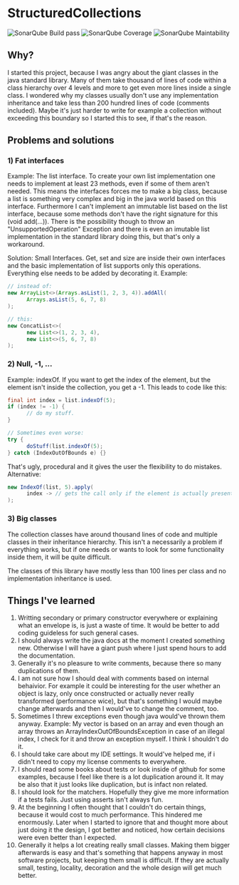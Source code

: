 # StructuredCollections

![SonarQube Build pass](https://sonarcloud.io/api/project_badges/measure?project=de.shryne.structured-collections%3Astructured-collections&metric=alert_status)
![SonarQube Coverage](https://sonarcloud.io/api/project_badges/measure?project=de.shryne.structured-collections%3Astructured-collections&metric=coverage)
![SonarQube Maintability](https://sonarcloud.io/api/project_badges/measure?project=de.shryne.structured-collections%3Astructured-collections&metric=sqale_rating)

## Why?

I started this project, because I was angry about the giant classes in the java standard library. Many of them take thousand of lines of
code within a class hierarchy over 4 levels and more to get even more lines inside a single class. I wondered why my classes usually don't
use any implementation inheritance and take less than 200 hundred lines of code (comments included). Maybe it's just harder to write for
example a collection without exceeding this boundary so I started this to see, if that's the reason.

## Problems and solutions

### 1) Fat interfaces
Example: The list interface. To create your own list implementation one needs to implement at least 23 methods, even if some of them aren't
needed. This means the interfaces forces me to make a big class, because a list is something very complex and big in the java world based
on this interface.
Furthermore I can't implement an immutable list based on the list interface, because some methods don't have the right signature
for this (void add(...)). There is the possibility though to throw an "UnsupportedOperation" Exception and there is even an imutable list
implementation in the standard library doing this, but that's only a workaround.

Solution: Small Interfaces. Get, set and size are inside their own interfaces and the basic implementation of list supports only this
operations. Everything else needs to be added by decorating it.
Example:

```java
// instead of:
new ArrayList<>(Arrays.asList(1, 2, 3, 4)).addAll(
      Arrays.asList(5, 6, 7, 8)
);

// this:
new ConcatList<>(
      new List<>(1, 2, 3, 4),
      new List<>(5, 6, 7, 8)
);
```

### 2) Null, -1, ...
Example: indexOf. If you want to get the index of the element, but the element isn't inside the collection, you get a -1. This leads to code like this:
```java
final int index = list.indexOf(5);
if (index != -1) {
      // do my stuff.
}

// Sometimes even worse:
try {
      doStuff(list.indexOf(5);
} catch (IndexOutOfBounds e) {}
```
That's ugly, procedural and it gives the user the flexibility to do mistakes. Alternative:
```java
new IndexOf(list, 5).apply(
      index -> // gets the call only if the element is actually present
);
```

### 3) Big classes
The collection classes have around thousand lines of code and multiple classes in their inheritance hierarchy. This isn't a necessarily a problem if everything works, but if one needs or wants to look for some functionality inside them, it will be quite difficult.

The classes of this library have mostly less than 100 lines per class and no implementation inheritance is used. 

## Things I've learned
1) Writting secondary or primary constructor everywhere or explaining what an envelope is, is just a waste of time. It would be better to add coding guideless for such general cases.
2) I should always write the java docs at the moment I created something new. Otherwise I will have a giant push where I just spend hours to add the documentation.
3) Generally it's no pleasure to write comments, because there so many duplications of them.
4) I am not sure how I should deal with comments based on internal behaivior. For example it could be interesting for the user whether an object is lazy, only once constructed or actually never really transformed (performance wice), but that's something I would maybe change afterwards and then I would've to change the comment, too.
5) Sometimes I threw exceptions even though java would've thrown them anyway. Example: My vector is based on an array and even though an array throws an ArrayIndexOutOfBoundsException in case of an illegal index, I check for it and throw an exception myself. I think I shouldn't do it.
6) I should take care about my IDE settings. It would've helped me, if i didn't need to copy my license comments to everywhere.
7) I should read some books about tests or look inside of github for some examples, because I feel like there is a lot duplication around it. It may be also that it just looks like duplication, but is infact non related.
8) I should look for the matchers. Hopefully they give me more information if a tests fails. Just using asserts isn't always fun.
9) At the beginning I often thought that I couldn't do certain things, because it would cost to much performance. This hindered me enormously. Later when I started to ignore that and thought more about just doing it the design, I got better and noticed, how certain decisions were even better than I expected.
10) Generally it helps a lot creating really small classes. Making them bigger afterwards is easy and that's something that happens anyway in most software projects, but keeping them small is difficult. If they are actually small, testing, locality, decoration and the whole design will get much better.
